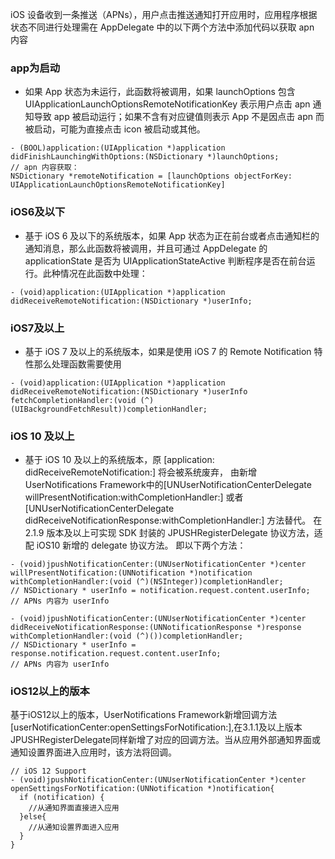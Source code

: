iOS 设备收到一条推送（APNs），用户点击推送通知打开应用时，应用程序根据状态不同进行处理需在 AppDelegate 中的以下两个方法中添加代码以获取 apn 内容

### app为启动

* 如果 App 状态为未运行，此函数将被调用，如果 launchOptions 包含 UIApplicationLaunchOptionsRemoteNotificationKey 表示用户点击 apn 通知导致 app 被启动运行；如果不含有对应键值则表示 App 不是因点击 apn 而被启动，可能为直接点击 icon 被启动或其他。

```
- (BOOL)application:(UIApplication *)application didFinishLaunchingWithOptions:(NSDictionary *)launchOptions; 
// apn 内容获取：
NSDictionary *remoteNotification = [launchOptions objectForKey: UIApplicationLaunchOptionsRemoteNotificationKey]
```

### iOS6及以下
* 基于 iOS 6 及以下的系统版本，如果 App 状态为正在前台或者点击通知栏的通知消息，那么此函数将被调用，并且可通过 AppDelegate 的 applicationState 是否为 UIApplicationStateActive 判断程序是否在前台运行。此种情况在此函数中处理：

```
- (void)application:(UIApplication *)application didReceiveRemoteNotification:(NSDictionary *)userInfo;
```

### iOS7及以上
* 基于 iOS 7 及以上的系统版本，如果是使用 iOS 7 的 Remote Notification 特性那么处理函数需要使用
```
- (void)application:(UIApplication *)application didReceiveRemoteNotification:(NSDictionary *)userInfo fetchCompletionHandler:(void (^)(UIBackgroundFetchResult))completionHandler;
```

### iOS 10 及以上

* 基于 iOS 10 及以上的系统版本，原 [application: didReceiveRemoteNotification:] 将会被系统废弃，
由新增 UserNotifications Framework中的[UNUserNotificationCenterDelegate willPresentNotification:withCompletionHandler:]
或者 [UNUserNotificationCenterDelegate didReceiveNotificationResponse:withCompletionHandler:] 方法替代。
在 2.1.9 版本及以上可实现 SDK 封装的 JPUSHRegisterDelegate 协议方法，适配 iOS10 新增的 delegate 协议方法。
即以下两个方法：

```
- (void)jpushNotificationCenter:(UNUserNotificationCenter *)center willPresentNotification:(UNNotification *)notification withCompletionHandler:(void (^)(NSInteger))completionHandler; 
// NSDictionary * userInfo = notification.request.content.userInfo; 
// APNs 内容为 userInfo

- (void)jpushNotificationCenter:(UNUserNotificationCenter *)center didReceiveNotificationResponse:(UNNotificationResponse *)response withCompletionHandler:(void (^)())completionHandler; 
// NSDictionary * userInfo = response.notification.request.content.userInfo; 
// APNs 内容为 userInfo
```

### iOS12以上的版本

基于iOS12以上的版本，UserNotifications Framework新增回调方法[userNotificationCenter:openSettingsForNotification:],在3.1.1及以上版本JPUSHRegisterDelegate同样新增了对应的回调方法。当从应用外部通知界面或通知设置界面进入应用时，该方法将回调。

```
// iOS 12 Support
- (void)jpushNotificationCenter:(UNUserNotificationCenter *)center openSettingsForNotification:(UNNotification *)notification{
  if (notification) {
    //从通知界面直接进入应用
  }else{
    //从通知设置界面进入应用
  }
}
```